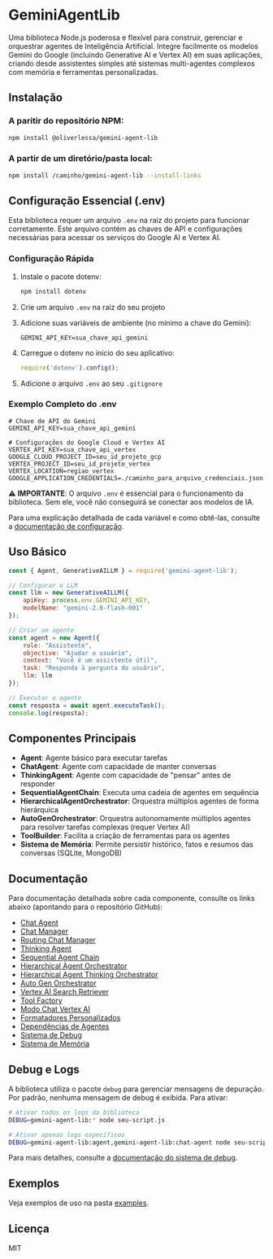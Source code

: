 # GeminiAgentLib

Uma biblioteca Node.js poderosa e flexível para construir, gerenciar e orquestrar agentes de Inteligência Artificial. Integre facilmente os modelos Gemini do Google (incluindo Generative AI e Vertex AI) em suas aplicações, criando desde assistentes simples até sistemas multi-agentes complexos com memória e ferramentas personalizadas.

## Instalação

### A paritir do repositório NPM:

```bash
npm install @oliverlessa/gemini-agent-lib
```

### A partir de um diretório/pasta local:

```bash
npm install /caminho/gemini-agent-lib --install-links
```

## Configuração Essencial (.env)

Esta biblioteca requer um arquivo `.env` na raiz do projeto para funcionar corretamente. Este arquivo contém as chaves de API e configurações necessárias para acessar os serviços do Google AI e Vertex AI.

### Configuração Rápida

1. Instale o pacote dotenv:
   ```bash
   npm install dotenv
   ```

2. Crie um arquivo `.env` na raiz do seu projeto
3. Adicione suas variáveis de ambiente (no mínimo a chave do Gemini):
   ```
   GEMINI_API_KEY=sua_chave_api_gemini
   ```
4. Carregue o dotenv no início do seu aplicativo:
   ```javascript
   require('dotenv').config();
   ```
5. Adicione o arquivo `.env` ao seu `.gitignore`

### Exemplo Completo do .env

```
# Chave de API do Gemini
GEMINI_API_KEY=sua_chave_api_gemini

# Configurações do Google Cloud e Vertex AI
VERTEX_API_KEY=sua_chave_api_vertex
GOOGLE_CLOUD_PROJECT_ID=seu_id_projeto_gcp
VERTEX_PROJECT_ID=seu_id_projeto_vertex
VERTEX_LOCATION=regiao_vertex
GOOGLE_APPLICATION_CREDENTIALS=./caminho_para_arquivo_credenciais.json
```

**⚠️ IMPORTANTE**: O arquivo `.env` é essencial para o funcionamento da biblioteca. Sem ele, você não conseguirá se conectar aos modelos de IA.

Para uma explicação detalhada de cada variável e como obtê-las, consulte a [documentação de configuração](https://github.com/oliverlessa/gemini-agent-lib/blob/master/docs/configuracao.md).

## Uso Básico

```javascript
const { Agent, GenerativeAILLM } = require('gemini-agent-lib');

// Configurar o LLM
const llm = new GenerativeAILLM({
    apiKey: process.env.GEMINI_API_KEY,
    modelName: "gemini-2.0-flash-001"
});

// Criar um agente
const agent = new Agent({
    role: "Assistente",
    objective: "Ajudar o usuário",
    context: "Você é um assistente útil",
    task: "Responda à pergunta do usuário",
    llm: llm
});

// Executar o agente
const resposta = await agent.executeTask();
console.log(resposta);
```

## Componentes Principais

- **Agent**: Agente básico para executar tarefas
- **ChatAgent**: Agente com capacidade de manter conversas
- **ThinkingAgent**: Agente com capacidade de "pensar" antes de responder
- **SequentialAgentChain**: Executa uma cadeia de agentes em sequência
- **HierarchicalAgentOrchestrator**: Orquestra múltiplos agentes de forma hierárquica
- **AutoGenOrchestrator**: Orquestra autonomamente múltiplos agentes para resolver tarefas complexas (requer Vertex AI)
- **ToolBuilder**: Facilita a criação de ferramentas para os agentes
- **Sistema de Memória**: Permite persistir histórico, fatos e resumos das conversas (SQLite, MongoDB)

## Documentação

Para documentação detalhada sobre cada componente, consulte os links abaixo (apontando para o repositório GitHub):

- [Chat Agent](https://github.com/oliverlessa/gemini-agent-lib/blob/master/docs/chat-agent.md)
- [Chat Manager](https://github.com/oliverlessa/gemini-agent-lib/blob/master/docs/chat-manager.md)
- [Routing Chat Manager](https://github.com/oliverlessa/gemini-agent-lib/blob/master/docs/routing-chat-manager.md)
- [Thinking Agent](https://github.com/oliverlessa/gemini-agent-lib/blob/master/docs/thinking-agent.md)
- [Sequential Agent Chain](https://github.com/oliverlessa/gemini-agent-lib/blob/master/docs/sequential-agent-chain.md)
- [Hierarchical Agent Orchestrator](https://github.com/oliverlessa/gemini-agent-lib/blob/master/docs/hierarchical-agent-orchestrator.md)
- [Hierarchical Agent Thinking Orchestrator](https://github.com/oliverlessa/gemini-agent-lib/blob/master/docs/hierarchical-agent-thinking-orchestrator.md)
- [Auto Gen Orchestrator](https://github.com/oliverlessa/gemini-agent-lib/blob/master/docs/auto-gen-orchestrator.md)
- [Vertex AI Search Retriever](https://github.com/oliverlessa/gemini-agent-lib/blob/master/docs/vertex-ai-search-retriever.md)
- [Tool Factory](https://github.com/oliverlessa/gemini-agent-lib/blob/master/docs/tool-factory.md)
- [Modo Chat Vertex AI](https://github.com/oliverlessa/gemini-agent-lib/blob/master/docs/modo-chat-vertex-ai.md)
- [Formatadores Personalizados](https://github.com/oliverlessa/gemini-agent-lib/blob/master/docs/formatadores-personalizados.md)
- [Dependências de Agentes](https://github.com/oliverlessa/gemini-agent-lib/blob/master/docs/dependencias-agentes.md)
- [Sistema de Debug](https://github.com/oliverlessa/gemini-agent-lib/blob/master/docs/sistema-de-debug.md)
- [Sistema de Memória](https://github.com/oliverlessa/gemini-agent-lib/blob/master/docs/sistema-de-memoria.md)

## Debug e Logs

A biblioteca utiliza o pacote `debug` para gerenciar mensagens de depuração. Por padrão, nenhuma mensagem de debug é exibida. Para ativar:

```bash
# Ativar todos os logs da biblioteca
DEBUG=gemini-agent-lib:* node seu-script.js

# Ativar apenas logs específicos
DEBUG=gemini-agent-lib:agent,gemini-agent-lib:chat-agent node seu-script.js
```

Para mais detalhes, consulte a [documentação do sistema de debug](https://github.com/oliverlessa/gemini-agent-lib/blob/master/docs/sistema-de-debug.md).

## Exemplos

Veja exemplos de uso na pasta [examples](https://github.com/oliverlessa/gemini-agent-lib/tree/master/examples).

## Licença

MIT
